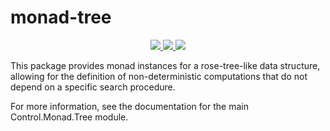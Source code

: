 # monad-tree

<p align="center">
  <a href="https://www.haskell.org/">
    <img src="https://img.shields.io/badge/Language-Haskell-blue">
  </a>
  <a href="https://hackage.haskell.org/package/monad-tree-0.1.0">
    <img src="https://img.shields.io/badge/Hackage-0.1.0-green">
  </a>
  <img src="https://img.shields.io/badge/License-MIT-blue">
</p>

This package provides monad instances for a rose-tree-like data structure, allowing for the definition of non-deterministic computations that do not depend on a specific search procedure.

For more information, see the documentation for the main Control.Monad.Tree module.
